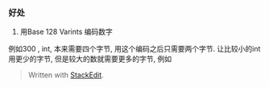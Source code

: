 ### 好处
1. 用Base 128 Varints 编码数字

例如300 , int, 本来需要四个字节, 用这个编码之后只需要两个字节. 
让比较小的int 用更少的字节, 但是较大的数就需要更多的字节, 例如


> Written with [StackEdit](https://stackedit.io/).
<!--stackedit_data:
eyJoaXN0b3J5IjpbLTIwMjU0ODQwMTldfQ==
-->